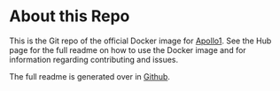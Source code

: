 About this Repo
======

This is the Git repo of the official Docker image for [Apollo1](http://apollo1.com.br). See the Hub page for the full readme on how to use the Docker image and for information regarding contributing and issues.

The full readme is generated over in [Github](http://apollo1.com.br/docker-library/docs).
